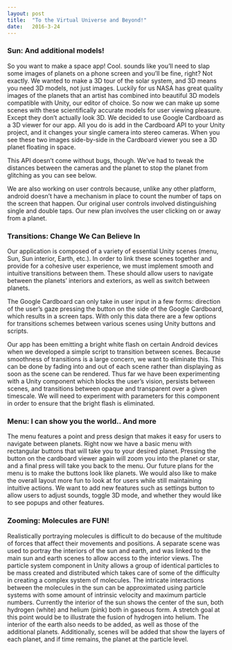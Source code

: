 ```yaml
---
layout: post
title:  "To the Virtual Universe and Beyond!"
date:   2016-3-24
---
```


### Sun: And additional models!

So you want to make a space app! Cool. sounds like you’ll need to slap some images of planets on a phone screen and you’ll be fine, right? Not exactly.  We wanted to make a 3D tour of the solar system, and 3D means you need 3D models, not just images.  Luckily for us NASA has great quality images of the planets that an artist has combined into beautiful 3D models compatible with Unity, our editor of choice.  So now we can make up some scenes with these scientifically accurate models for user viewing pleasure.  Except they don’t actually look 3D.  We decided to use Google Cardboard as a 3D viewer for our app.  All you do is add in the Cardboard API to your Unity project, and it changes your single camera into stereo cameras.  When you see these two images side-by-side in the Cardboard viewer you see a 3D planet floating in space.
<img src="{{ '/assets/img/blog1/sun3d.png' | prepend: site.baseurl }}" alt=""> 

This API doesn’t come without bugs, though.  We’ve had to tweak the distances between the cameras and the planet to stop the planet from glitching as you can see below.
<img src="{{ '/assets/img/blog1/glitch.png' | prepend: site.baseurl }}" alt=""> 

We are also working on user controls because, unlike any other platform, android doesn’t have a mechanism in place to count the number of taps on the screen that happen. Our original user controls involved distinguishing single and double taps.  Our new plan involves the user clicking on or away from a planet.

### Transitions: Change We Can Believe In

Our application is composed of a variety of essential Unity scenes (menu, Sun, Sun interior, Earth, etc.). In order to link these scenes together and provide for a cohesive user experience, we must implement smooth and intuitive transitions between them. These should allow users to navigate between the planets’ interiors and exteriors, as well as switch between planets. 

The Google Cardboard can only take in user input in a few forms: direction of the user’s gaze pressing the button on the side of the Google Cardboard, which results in a screen taps. With only this data there are a few options for transitions schemes between various scenes using Unity buttons and scripts.

Our app has been emitting a bright white flash on certain Android devices when we developed a simple script to transition between scenes. Because smoothness of transitions is a large concern, we want to eliminate this. This can be done by fading into and out of each scene rather than displaying as soon as the scene can be rendered. Thus far we have been experimenting with a Unity component which blocks the user’s vision, persists between scenes, and transitions between opaque and transparent over a given timescale. We will need to experiment with parameters for this component in order to ensure that the bright flash is eliminated.

### Menu: I can show you the world.. And more

The menu features a point and press design that makes it easy for users to navigate between planets. Right now we have a basic menu with rectangular buttons that will take you to your desired planet. Pressing the button on the cardboard viewer again will zoom you into the planet or star, and a final press will take you back to the menu. Our future plans for the menu is to make the buttons look like planets. We would also like to make the overall layout more fun to look at for users while still maintaining intuitive actions. We want to add new features such as settings button to allow users to adjust sounds, toggle 3D mode, and whether they would like to see popups and other features.
<img src="{{ '/assets/img/blog1/menu2d.png' | prepend: site.baseurl }}" alt=""> 


### Zooming: Molecules are FUN!

Realistically portraying molecules is difficult to do because of the multitude of forces that affect their movements and positions. A separate scene was used to portray the interiors of the sun and earth, and was linked to the main sun and earth scenes to allow access to the interior views. The particle system component in Unity allows a group of identical particles to be mass created and distributed which takes care of some of the difficulty in creating a complex system of molecules. The intricate interactions between the molecules in the sun can be approximated using particle systems with some amount of intrinsic velocity and maximum particle numbers. Currently the interior of the sun shows the center of the sun, both hydrogen (white) and helium (pink) both in gaseous form. A stretch goal at this point would be to illustrate the fusion of hydrogen into helium. The interior of the earth also needs to be added, as well as those of the additional planets. Additionally, scenes will be added that show the layers of each planet, and if time remains, the planet at the particle level. 
<img src="{{ '/assets/img/blog1/suninside2d.png' | prepend: site.baseurl }}" alt=""> 
